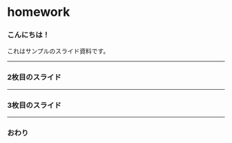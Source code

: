 # homework
### こんにちは！


これはサンプルのスライド資料です。


---


### 2枚目のスライド


---


### 3枚目のスライド


---


### おわり
